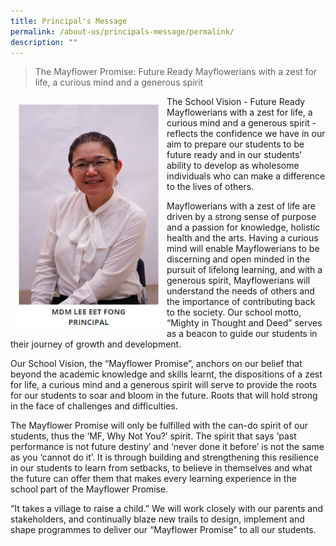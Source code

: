 ```yaml
---
title: Principal's Message
permalink: /about-us/principals-message/permalink/
description: ""
---
```

> The Mayflower Promise: Future Ready Mayflowerians with a zest for life, a curious mind and a generous spirit

<img src="/images/mdmlee1.png" style="width:230px;height:360px;padding:10px;" align = "left">The School Vision - Future Ready Mayflowerians with a zest for life, a curious mind and a generous spirit - reflects the confidence we have in our aim to prepare our students to be future ready and in our students’ ability to develop as wholesome individuals who can make a difference to the lives of others.

Mayflowerians with a zest of life are driven by a strong sense of purpose and a passion for knowledge, holistic health and the arts. Having a curious mind will enable Mayflowerians to be discerning and open minded in the pursuit of lifelong learning, and with a generous spirit, Mayflowerians will understand the needs of others and the importance of contributing back to the society. Our school motto, “Mighty in Thought and Deed” serves as a beacon to guide our students in their journey of growth and development.

Our School Vision, the “Mayflower Promise”, anchors on our belief that beyond the academic knowledge and skills learnt, the dispositions of a zest for life, a curious mind and a generous spirit will serve to provide the roots for our students to soar and bloom in the future. Roots that will hold strong in the face of challenges and difficulties.

The Mayflower Promise will only be fulfilled with the can-do spirit of our students, thus the ‘MF, Why Not You?’ spirit. The spirit that says ‘past performance is not future destiny’ and ‘never done it before’ is not the same as you ‘cannot do it’. It is through building and strengthening this resilience in our students to learn from setbacks, to believe in themselves and what the future can offer them that makes every learning experience in the school part of the Mayflower Promise.

“It takes a village to raise a child.” We will work closely with our parents and stakeholders, and continually blaze new trails to design, implement and shape programmes to deliver our “Mayflower Promise” to all our students.